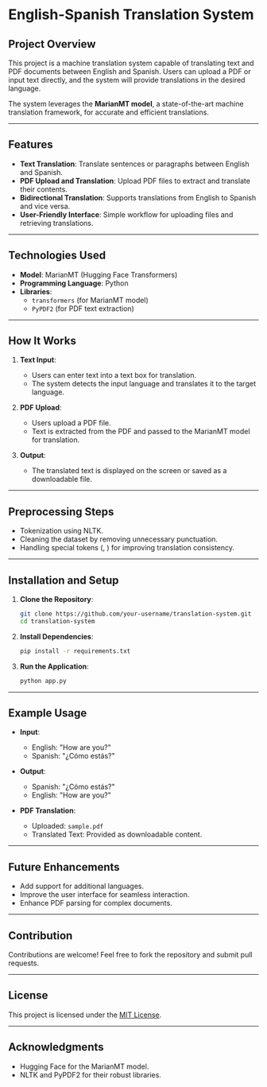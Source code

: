 # English-Spanish Translation System

## Project Overview
This project is a machine translation system capable of translating text and PDF documents between English and Spanish. Users can upload a PDF or input text directly, and the system will provide translations in the desired language.

The system leverages the **MarianMT model**, a state-of-the-art machine translation framework, for accurate and efficient translations.

---

## Features
- **Text Translation**: Translate sentences or paragraphs between English and Spanish.
- **PDF Upload and Translation**: Upload PDF files to extract and translate their contents.
- **Bidirectional Translation**: Supports translations from English to Spanish and vice versa.
- **User-Friendly Interface**: Simple workflow for uploading files and retrieving translations.

---

## Technologies Used
- **Model**: MarianMT (Hugging Face Transformers)
- **Programming Language**: Python
- **Libraries**:
  - `transformers` (for MarianMT model)
  - `PyPDF2` (for PDF text extraction)
    

---

## How It Works
1. **Text Input**:
   - Users can enter text into a text box for translation.
   - The system detects the input language and translates it to the target language.

2. **PDF Upload**:
   - Users upload a PDF file.
   - Text is extracted from the PDF and passed to the MarianMT model for translation.

3. **Output**:
   - The translated text is displayed on the screen or saved as a downloadable file.

---

## Preprocessing Steps
- Tokenization using NLTK.
- Cleaning the dataset by removing unnecessary punctuation.
- Handling special tokens (<sos>, <eos>) for improving translation consistency.

---

## Installation and Setup
1. **Clone the Repository**:
   ```bash
   git clone https://github.com/your-username/translation-system.git
   cd translation-system
   ```

2. **Install Dependencies**:
   ```bash
   pip install -r requirements.txt
   ```

3. **Run the Application**:
   ```bash
   python app.py
   ```

---

## Example Usage
- **Input**:
  - English: "How are you?"
  - Spanish: "¿Cómo estás?"

- **Output**:
  - Spanish: "¿Cómo estás?"
  - English: "How are you?"

- **PDF Translation**:
  - Uploaded: `sample.pdf`
  - Translated Text: Provided as downloadable content.

---

## Future Enhancements
- Add support for additional languages.
- Improve the user interface for seamless interaction.
- Enhance PDF parsing for complex documents.

---

## Contribution
Contributions are welcome! Feel free to fork the repository and submit pull requests.

---

## License
This project is licensed under the [MIT License](LICENSE).

---

## Acknowledgments
- Hugging Face for the MarianMT model.
- NLTK and PyPDF2 for their robust libraries.

